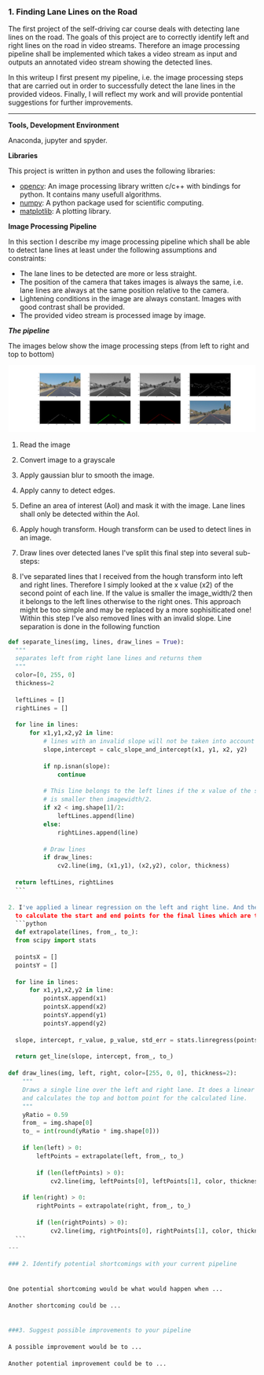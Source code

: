 ### 1. Finding Lane Lines on the Road

The first project of the self-driving car course deals with detecting lane lines on the road. The goals of this project are to correctly identify left and right lines on the road in video streams. 
Therefore an image processing pipeline shall be implemented which takes a video stream as input and outputs an annotated video stream showing the detected lines.

In this writeup I first present my pipeline, i.e. the image processing steps that are carried out in order to successfully detect the lane lines in the provided videos. Finally, I will reflect my work and will provide pontential suggestions for further improvements.

---

**Tools, Development Environment**

Anaconda, jupyter and spyder.

**Libraries**

This project is written in python and uses the following libraries:
* [opencv](http://opencv.org/): An image processing library written c/c++ with bindings for python. It contains many usefull algorithms.
* [numpy](http://www.numpy.org/): A python package used for scientific computing.
* [matplotlib](http://matplotlib.org/): A plotting library.


**Image Processing Pipeline**

In this section I describe my image processing pipeline which shall be able to detect lane lines at least under the following assumptions and constraints:
* The lane lines to be detected are more or less straight.
* The position of the camera that takes images is always the same, i.e. lane lines are always at the same position relative to the camera.
* Lightening conditions in the image are always constant. Images with good contrast shall be provided.
* The provided video stream is processed image by image.

***The pipeline***

The images below show the image processing steps (from left to right and top to bottom)

![image processing pipeline](./examples/solidYellowCurve2_pipeline.png)

1. Read the image

2. Convert image to a grayscale

3. Apply gaussian blur to smooth the image.

4. Apply canny to detect edges.

5. Define an area of interest (AoI) and mask it with the image. Lane lines shall only be detected within the AoI.

6. Apply hough transform. Hough transform can be used to detect lines in an image.

7. Draw lines over detected lanes
  I've split this final step into several sub-steps:
  1. I've separated lines that I received from the hough transform into left and right lines. Therefore I simply looked at the x value (x2) of the second point of each line. If the value is smaller the image_width/2 then it belongs to the left lines otherwise to the right ones. This approach might be too simple and may be replaced by a more sophisiticated one!  Within this step I've also removed lines with an invalid slope. Line separation is done in the following function
  ```python
def separate_lines(img, lines, draw_lines = True):
    """
    separates left from right lane lines and returns them 
    """
    color=[0, 255, 0] 
    thickness=2
    
    leftLines = []
    rightLines = []
    
    for line in lines:
        for x1,y1,x2,y2 in line:
            # lines with an invalid slope will not be taken into account
            slope,intercept = calc_slope_and_intercept(x1, y1, x2, y2)                                
            
            if np.isnan(slope):
                continue
            
            # This line belongs to the left lines if the x value of the second point x2
            # is smaller then imagewidth/2.
            if x2 < img.shape[1]/2:
                leftLines.append(line)
            else:
                rightLines.append(line)
               
            # Draw lines
            if draw_lines:
                cv2.line(img, (x1,y1), (x2,y2), color, thickness)
                    
    return leftLines, rightLines
    ```
  
  2. I've applied a linear regression on the left and right line. And then used the outcome (slope and intercept)
    to calculate the start and end points for the final lines which are than drawn as red lines on the original image.
    ```python
    def extrapolate(lines, from_, to_):
    from scipy import stats
    
    pointsX = []
    pointsY = []
    
    for line in lines:
        for x1,y1,x2,y2 in line:
            pointsX.append(x1)
            pointsX.append(x2)
            pointsY.append(y1)
            pointsY.append(y2)

    slope, intercept, r_value, p_value, std_err = stats.linregress(pointsX, pointsY)      
    
    return get_line(slope, intercept, from_, to_)
        
  def draw_lines(img, left, right, color=[255, 0, 0], thickness=2):
      """
      Draws a single line over the left and right lane. It does a linear regression
      and calculates the top and bottom point for the calculated line.
      """    
      yRatio = 0.59  
      from_ = img.shape[0]
      to_ = int(round(yRatio * img.shape[0]))    

      if len(left) > 0:
          leftPoints = extrapolate(left, from_, to_)

          if (len(leftPoints) > 0):        
              cv2.line(img, leftPoints[0], leftPoints[1], color, thickness)

      if len(right) > 0:
          rightPoints = extrapolate(right, from_, to_)

          if (len(rightPoints) > 0):
              cv2.line(img, rightPoints[0], rightPoints[1], color, thickness)
    ```
---

### 2. Identify potential shortcomings with your current pipeline


One potential shortcoming would be what would happen when ... 

Another shortcoming could be ...


###3. Suggest possible improvements to your pipeline

A possible improvement would be to ...

Another potential improvement could be to ...
